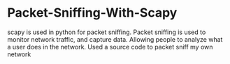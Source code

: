 # Packet-Sniffing-With-Scapy
scapy is used in python for packet sniffing. 
Packet sniffing is used to monitor network traffic, and capture data. Allowing people to analyze what a user does in the network. Used a source code to packet sniff my own network
